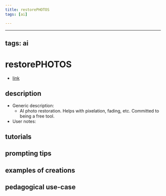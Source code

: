 ```yaml
---
title: restorePHOTOS
tags: [ai]

---
```


---
tags: ai 
---


# restorePHOTOS


* [link](https://www.restorephotos.io/)

## description
* Generic description: 
    * AI photo restoration. Helps with pixelation, fading, etc. Committed to being a free tool. 
* User notes:

## tutorials

## prompting tips

## examples of creations 

## pedagogical use-case 